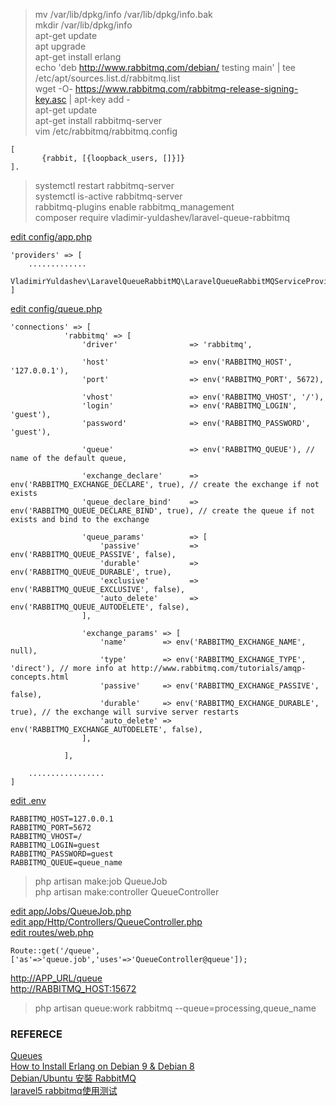 >mv /var/lib/dpkg/info /var/lib/dpkg/info.bak<br>
>mkdir /var/lib/dpkg/info<br>
>apt-get update<br>
>apt upgrade<br>
>apt-get install erlang<br>
>echo 'deb http://www.rabbitmq.com/debian/ testing main' | tee /etc/apt/sources.list.d/rabbitmq.list<br>
>wget -O- https://www.rabbitmq.com/rabbitmq-release-signing-key.asc | apt-key add -<br>
>apt-get update<br>
>apt-get install rabbitmq-server<br>
>vim /etc/rabbitmq/rabbitmq.config<br>

    [
           {rabbit, [{loopback_users, []}]}
    ].

>systemctl restart rabbitmq-server<br>
>systemctl is-active rabbitmq-server<br>
>rabbitmq-plugins enable rabbitmq_management<br>
>composer require vladimir-yuldashev/laravel-queue-rabbitmq<br>

[edit config/app.php](https://github.com/mingburnu/MQ/blob/master/config/app.php)<br>

    'providers' => [
        .............
        VladimirYuldashev\LaravelQueueRabbitMQ\LaravelQueueRabbitMQServiceProvider::class,       
    ]

[edit config/queue.php](https://github.com/mingburnu/MQ/blob/master/config/queue.php)<br>

    'connections' => [
                'rabbitmq' => [
                    'driver'                => 'rabbitmq',
        
                    'host'                  => env('RABBITMQ_HOST', '127.0.0.1'),
                    'port'                  => env('RABBITMQ_PORT', 5672),
        
                    'vhost'                 => env('RABBITMQ_VHOST', '/'),
                    'login'                 => env('RABBITMQ_LOGIN', 'guest'),
                    'password'              => env('RABBITMQ_PASSWORD', 'guest'),
        
                    'queue'                 => env('RABBITMQ_QUEUE'), // name of the default queue,
        
                    'exchange_declare'      => env('RABBITMQ_EXCHANGE_DECLARE', true), // create the exchange if not exists
                    'queue_declare_bind'    => env('RABBITMQ_QUEUE_DECLARE_BIND', true), // create the queue if not exists and bind to the exchange
        
                    'queue_params'          => [
                        'passive'           => env('RABBITMQ_QUEUE_PASSIVE', false),
                        'durable'           => env('RABBITMQ_QUEUE_DURABLE', true),
                        'exclusive'         => env('RABBITMQ_QUEUE_EXCLUSIVE', false),
                        'auto_delete'       => env('RABBITMQ_QUEUE_AUTODELETE', false),
                    ],
        
                    'exchange_params' => [
                        'name'        => env('RABBITMQ_EXCHANGE_NAME', null),
                        'type'        => env('RABBITMQ_EXCHANGE_TYPE', 'direct'), // more info at http://www.rabbitmq.com/tutorials/amqp-concepts.html
                        'passive'     => env('RABBITMQ_EXCHANGE_PASSIVE', false),
                        'durable'     => env('RABBITMQ_EXCHANGE_DURABLE', true), // the exchange will survive server restarts
                        'auto_delete' => env('RABBITMQ_EXCHANGE_AUTODELETE', false),
                    ],
        
                ],
        
        .................    
    ]

[edit .env](https://github.com/mingburnu/MQ/blob/master/.env)<br>

    RABBITMQ_HOST=127.0.0.1
    RABBITMQ_PORT=5672
    RABBITMQ_VHOST=/
    RABBITMQ_LOGIN=guest
    RABBITMQ_PASSWORD=guest
    RABBITMQ_QUEUE=queue_name

>php artisan make:job QueueJob<br>
>php artisan make:controller QueueController<br>

[edit app/Jobs/QueueJob.php](https://github.com/mingburnu/MQ/blob/master/app/Jobs/QueueJob.php)<br>
[edit app/Http/Controllers/QueueController.php](https://github.com/mingburnu/MQ/blob/master/app/Http/Controllers/QueueController.php)<br>
[edit routes/web.php](https://github.com/mingburnu/MQ/blob/master/routes/web.php)<br>

    Route::get('/queue',['as'=>'queue.job','uses'=>'QueueController@queue']);

[http://APP_URL/queue](http://APP_URL/queue)<br>
[http://RABBITMQ_HOST:15672](http://RABBITMQ_HOST:15672)<br>
>php artisan queue:work rabbitmq --queue=processing,queue_name<br>

### REFERECE
[Queues](https://laravel.com/docs/5.4/queues)<br>
[How to Install Erlang on Debian 9 & Debian 8](https://tecadmin.net/install-erlang-debian/)<br>
[Debian/Ubuntu 安裝 RabbitMQ](https://andyyou.github.io/2017/09/07/rabbitmq-ubuntu/)<br>
[laravel5 rabbitmq使用测试](https://www.phpsong.com/3163.html)<br>
